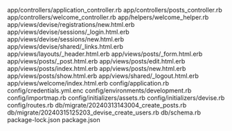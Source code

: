 app/controllers/application_controller.rb
app/controllers/posts_controller.rb
app/controllers/welcome_controller.rb
app/helpers/welcome_helper.rb
app/views/devise/registrations/new.html.erb
app/views/devise/sessions/_login.html.erb
app/views/devise/sessions/new.html.erb
app/views/devise/shared/_links.html.erb
app/views/layouts/_header.html.erb
app/views/posts/_form.html.erb
app/views/posts/_post.html.erb
app/views/posts/edit.html.erb
app/views/posts/index.html.erb
app/views/posts/new.html.erb
app/views/posts/show.html.erb
app/views/shared/_logout.html.erb
app/views/welcome/index.html.erb
config/application.rb
config/credentials.yml.enc
config/environments/development.rb
config/importmap.rb
config/initializers/assets.rb
config/initializers/devise.rb
config/routes.rb
db/migrate/20240313143004_create_posts.rb
db/migrate/20240315125203_devise_create_users.rb
db/schema.rb
package-lock.json
package.json
